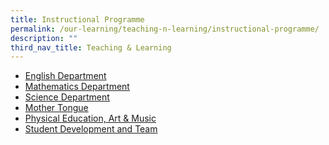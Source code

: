 ```yaml
---
title: Instructional Programme
permalink: /our-learning/teaching-n-learning/instructional-programme/
description: ""
third_nav_title: Teaching & Learning
---
```

<ul>
<li><a href="/our-learning/teaching-n-learning/instructional-programme/english-department">English Department</a></li>
<li><a href="/our-learning/teaching-n-learning/instructional-programme/mathematics-department">Mathematics Department</a></li>
<li><a href="/our-learning/teaching-n-learning/instructional-programme/science-department">Science Department</a></li>
<li><a href="/our-learning/teaching-n-learning/instructional-programme/mother-tongue">Mother Tongue</a></li>
<li><a href="/our-learning/teaching-n-learning/instructional-programme/physical-education-art-n-music">Physical Education, Art &amp; Music</a></li>
<li><a href="/our-learning/teaching-n-learning/instructional-programme/student-development-and-team">Student Development and Team</a></li>
</ul>
